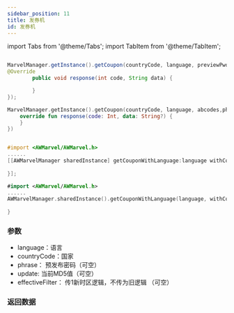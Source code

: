 ```yaml
---
sidebar_position: 11
title: 发券机
id: 发券机
---
```



import Tabs from '@theme/Tabs';
import TabItem from '@theme/TabItem';


<Tabs>
  <TabItem value="Java" label="Java" default>

```Java

MarvelManager.getInstance().getCoupon(countryCode, language, previewPwd, update, effetive, new AWHttpOriginalCallback() {
@Override
        public void response(int code, String data) {

        }
});
```

  </TabItem>
  <TabItem value="Kotlin" label="Kotlin">

```Kotlin
MarvelManager.getInstance().getCoupon(countryCode, language, abcodes,phrase, update, effectiveFilter, object : AWHttpOriginalCallback{
    override fun response(code: Int, data: String?) {
    }
})
```

  </TabItem>
  <TabItem value="Objective-C" label="Objective-C">

```Objective-C 

#import <AWMarvel/AWMarvel.h>
......
[[AWMarvelManager sharedInstance] getCouponWithLanguage:language withCountryCode:countryCode withPhrase:phrase withUpdate:update withEffectiveFilter:effectiveFilter withCompletion:^(NSInteger result, NSString * _Nonnull errorMsg, NSDictionary * _Nullable data) {
            
}];

```

  </TabItem>
  <TabItem value="Swift" label="Swift">

```Swift
#import <AWMarvel/AWMarvel.h>
......
AWMarvelManager.sharedInstance().getCouponWithLanguage(language, withCountryCode: countryCode, withPhrase: phrase, withUpdate: update, withEffectiveFilter: effectiveFilter) { result, errorMsg, data in
            
}       
```

  </TabItem>
</Tabs>

### 参数
- language：语言
- countryCode：国家
- phrase： 预发布密码（可空）
- update: 当前MD5值（可空）
- effectiveFilter： 传1新时区逻辑，不传为旧逻辑 （可空）


### 返回数据

```json

```